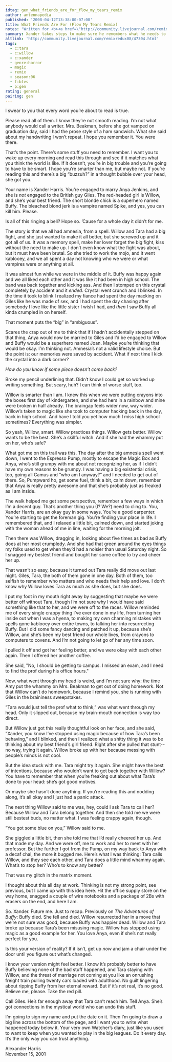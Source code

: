 ```yaml
---
idtag: gen_what_friends_are_for_flow_my_tears_remix
author: antennapedia
published: '2008-04-12T13:38:00-07:00'
title: What Friends Are For (Flow My Tears Remix)
notes: "Written for <b><a href=\"http://community.livejournal.com/remixredux08/\">Remix Redux</a></b> 2008. A remix of <b><a href=\"http://nwhepcat.livejournal.com/\">nwhepcat</a></b>'s <a href=\"http://www.echonyc.com/~stax/Buffy/nwhepcat/friendsfor.html\">\"What Friends Are For\"</a>"
summary: Xander takes steps to make sure he remembers what he needs to.
altlink: 'http://community.livejournal.com/remixredux08/47304.html'
tags:
  - c:tara
  - c:willow
  - c:xander
  - genre:horror
  - magic
  - remix
  - season:06
  - f:btvs
  - p:gen
rating: general
pairing: gen
---
```

I swear to you that every word you’re about to read is true.

Please read all of them. I know they’re not smooth reading. I’m not what anybody would call a writer. Mrs. Beakman, before she got vamped on graduation day, said I had the prose style of a ham sandwich. What she said about my handwriting I won’t repeat. I hope you remember it. You were there. 

That’s the point. There’s some stuff you need to remember. I want you to wake up every morning and read this through and see if it matches what you think the world is like. If it doesn’t, you’re in big trouble and you’re going to have to be smart. I hope you’re smarter than me, but maybe not. If you’re reading this and there’s a big “buzzuh?” in a thought bubble over your head, she got you.

Your name is Xander Harris. You’re engaged to marry Anya Jenkins, and she is *not* engaged to the British guy Giles. The red-headed girl is Willow, and she’s your best friend. The short blonde chick is a superhero named Buffy. The bleached blond jerk is a vampire named Spike, and yes, you can kill him. Please.

Is all of this ringing a bell? Hope so. ’Cause for a whole day it didn’t for me. 

The story is that we all had amnesia, from a spell. Willow and Tara had a big fight, and she just wanted to make it all better, but she screwed up and it got all of us. It was a memory spell, make her lover forget the big fight, kiss without the need to make up. I don’t even know what the fight was about, but it must have been brutal. So she tried to work the mojo, and it went kablooey, and we all spent a day not knowing who we were or what vampires were or anything at all.

It was almost fun while we were in the middle of it. Buffy was happy again and we all liked each other and it was like it had been in high school. The band was back together and kicking ass. And then I stomped on this crystal completely by accident and it *ended*. Crystal went crunch and I blinked. In the time it took to blink I realized my fiance had spent the day macking on Giles like he was made of sex, and I had spent the day chasing after somebody I love like the little sister I wish I had, and *then* I saw Buffy all kinda crumpled in on herself.

That moment puts the “big” in “ambiguous”. 

Scares the crap out of me to think that if I hadn’t accidentally stepped on that thing, Anya would now be married to Giles and I’d be engaged to Willow and Buffy would be a superhero named Joan. Maybe you’re thinking that would be okay. I’m thinking not. Amnesia’s not a valid lifestyle choice. But the point is: our memories were saved by accident. What if next time I kick the crystal into a dark corner?

*How do you know if some piece doesn’t come back?* 

Broke my pencil underlining that. Didn’t know I could get so worked up writing something. But scary, huh? I can think of worse stuff, too.

Willow is smarter than I am. I knew this when we were putting crayons into the boxes first day of kindergarten, and she had hers in a rainbow and mine were broken in half already. The braingap feels wider now, way wider. Willow’s taken to magic like she took to computer hacking back in the day, back in high school. And have I told you yet how much I miss high school sometimes? Everything was simpler.

So yeah, Willow, smart. Willow practices things. Willow gets better. Willow wants to be the best. She’s a skillful witch. And if she had the whammy put on her, who’s safe?

What got me on this trail was this. The day after the big amnesia spell went down, I went to the Espresso Pump, mostly to escape the Magic Box and Anya, who’s still grumpy with me about not recognizing her, as if I didn’t have my own reasons to be grumpy. I was having a big existential crisis, too, going all Camus and “who am I anyway?” and I needed to get out of there. So, Pumpward ho, get some fuel, think a bit, calm down, remember that Anya is really pretty awesome and that she’s probably just as freaked as I am inside.

The walk helped me get some perspective, remember a few ways in which I’m a decent guy. That’s another thing you (I? We?) need to cling to. You, Xander Harris, are an okay guy in some ways. You’re a good carpenter. You’re starting to get the foreman gig. You’re finding your place in life. I remembered that, and I relaxed a little bit, calmed down, and started joking with the woman ahead of me in line, waiting for the morning jolt.

Then there was Willow, dragging in, looking about five times as bad as Buffy does at her most crumpledy. And she had that green around the eyes things my folks used to get when they’d had a noisier than usual Saturday night. So I snagged my bestest friend and bought her some coffee to try and cheer her up.

That wasn’t so easy, because it turned out Tara really did move out last night. Giles, Tara, the both of them gone in one day. Both of them, too selfish to remember who matters and who needs their help and love. I don’t know why Willow loves Tara as much as she does, but she does.

I put my foot in my mouth right away by suggesting that maybe we were better off without Tara, though I’m not sure why I would have said something like that to her, and we were off to the races. Willow reminded me of every single crappy thing I’ve ever done in my life, from turning her inside out when I was a hyena, to making my own charming mistakes with spells gone kablooey over entire towns, to talking her into resurrecting Buffy. But I did some fancy dancing and patched it up, because she’s Willow, and she’s been my best friend our whole lives, from crayons to computers to covens. And I’m not going to let go of her any time soon.

I pulled it off and got her feeling better, and we were okay with each other again. Then I offered her another coffee.

She said, "No, I should be getting to campus. I missed an exam, and I need to find the prof during his office hours."

Now, what went through my head is weird, and I’m not sure why: the time Amy put the whammy on Mrs. Beakman to get out of doing homework. Not that Willow can’t do homework, because I remind you, she is running with Giles in the braininess sweepstakes.

“Tara would just tell the prof what to think,” was what went through my head. Only it slipped out, because my brain-mouth connection is way too direct. 

But Willow just got this really thoughtful look on her face, and she said, “Xander, you know I’ve stopped using magic because of how Tara’s been behaving,” and I blinked, and then I realized what a shitty thing it was to be thinking about my best friend’s girl friend. Right after she pulled that stunt-- no way, trying it again. Willow broke up with her because messing with people’s minds is not cool.

But the idea stuck with me. Tara might try it again. She might have the best of intentions, because who wouldn’t want to get back together with Willow? You have to remember that when you’re freaking out about what Tara’s done to your head: she’s got good motives.

Or maybe she hasn’t done anything. If you’re reading this and nodding along, it’s all okay and I just had a panic attack.

The next thing Willow said to me was, hey, could I ask Tara to call her? Because Willow and Tara belong together. And then she told me we were still bestest buds, no matter what. I was feeling crappy again, though.

“You got some blue on you,” Willow said to me. 

She giggled a little bit, then she told me that I’d really cheered her up. And that made my day. And we were off, me to work and her to meet with her professor. But the further I got from the Pump, on my way back to Anya with a decaf chai, the more it bugged me. Here’s what I was thinking: Tara calls Willow, and they see each other, and Tara does a little mind whammy again. What’s to stop her? Who’s to know any better? 

That was my glitch in the matrix moment.

I thought about this all day at work. Thinking is not my strong point, see previous, but I came up with this idea here. Hit the office supply store on the way home, snagged a couple of wire notebooks and a package of 2Bs with erasers on the end, and here I am. 

So. Xander. Future me. Just to recap. Previously on *The Adventures of Buffy*:
Buffy died. She fell and died.
Willow resurrected her in a move that we’re not sure was good, because Buffy was happier dead.
Willow and Tara broke up because Tara’s been misusing magic.
Willow has stopped using magic as a good example for her.
You love Anya, even if she’s not really perfect for you.

Is this your version of reality? If it isn’t, get up *now* and jam a chair under the door until you figure out what’s changed.

I know your version might feel better. I know it’s probably better to have Buffy believing none of the bad stuff happened, and Tara staying with Willow, and the threat of marriage not coming at you like an onrushing freight train pulling twenty cars loaded with adulthood. No guilt lingering about ripping Buffy from her eternal reward. But if it’s not real, it’s no good. Believe me, please. Take the red pill.

Call Giles. He’s far enough away that Tara can’t reach him. Tell Anya. She’s got connections in the mystical world who can undo this stuff.

I’m going to sign my name and put the date on it. Then I’m going to draw a big line across the bottom of the page, and I want you to write what happened today below it. Your very own Watcher’s diary, just like you used to want to keep when you wanted to play in the big leagues. Do it every day. It’s the only way you can trust anything.

Alexander Harris<br>
November 15, 2001
